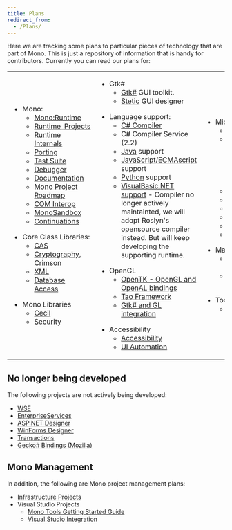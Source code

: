 ```yaml
---
title: Plans
redirect_from:
  - /Plans/
---
```


Here we are tracking some plans to particular pieces of technology that are 
part of Mono. This is just a repository of information that is handy for 
contributors. Currently you can read our plans for:

<table>
<col width="33%" />
<col width="33%" />
<col width="33%" />
<tbody>
<tr class="odd">
<td align="left"><ul>
<li>Mono:
<ul>
<li><a href="/docs/advanced/runtime/">Mono:Runtime</a></li>
<li><a href="/docs/advanced/runtime/runtime-projects/">Runtime_Projects</a></li>
<li><a href="/docs/advanced/runtime/docs/">Runtime Internals</a></li>
<li><a href="/docs/advanced/runtime/porting/">Porting</a></li>
<li><a href="/community/contributing/test-suite/">Test Suite</a></li>
<li><a href="/docs/debug+profile/debug/debugger/">Debugger</a></li>
<li><a href="/docs/">Documentation</a></li>
<li><a href="/docs/about-mono/roadmap/">Mono Project Roadmap</a></li>
<li><a href="/docs/advanced/com-interop/">COM Interop</a></li>
<li><a href="/docs/advanced/sandbox/">MonoSandbox</a></li>
<li><a href="/archived/continuations" title="Continuations">Continuations</a></li>
</ul></li>
</ul>
<ul>
<li>Core Class Libraries:
<ul>
<li><a href="/docs/advanced/cas/">CAS</a></li>
<li><a href="/archived/cryptography" title="Cryptography">Cryptography</a>, <a href="/archived/crimson" title="Crimson">Crimson</a></li>
<li><a href="/docs/tools+libraries/libraries/xml/">XML</a></li>
<li><a href="/docs/database-access/">Database Access</a></li>
</ul></li>
</ul>
<ul>
<li>Mono Libraries
<ul>
<li><a href="/docs/tools+libraries/libraries/Mono.Cecil/">Cecil</a></li>
<li><a href="/docs/faq/security/">Security</a></li>
</ul></li>
</ul></td>
<td align="left"><ul>
<li>Gtk#
<ul>
<li><a href="/docs/gui/gtksharp/">Gtk#</a> GUI toolkit.</li>
<li><a href="/archived/stetic" title="Stetic">Stetic</a> GUI designer</li>
</ul></li>
</ul>
<ul>
<li>Language support:
<ul>
<li><a href="/docs/about-mono/languages/csharp/">C# Compiler</a></li>
<li>C# Compiler Service (2.2)</li>
<li><a href="/docs/about-mono/languages/java/">Java</a> support</li>
<li><a href="/archived/jscript" title="JScript">JavaScript/ECMAscript</a> support</li>
<li><a href="/archived/python" title="Python">Python</a> support</li>
<li><a href="/docs/about-mono/languages/visualbasic/">VisualBasic.NET support</a> - Compiler no longer actively maintainted, we will adopt Roslyn's opensource compiler instead.  But will keep developing the supporting runtime.</li>
</ul></li>
</ul>
<ul>
<li>OpenGL
<ul>
<li><a href="https://github.com/mono/opentk" title="OpenTK">OpenTK - OpenGL and OpenAL bindings</a></li>
<li><a href="/archived/tao" title="Tao">Tao Framework</a></li>
<li><a href="/archived/gtkglareasharp">Gtk# and GL integration</a></li>
</ul></li>
</ul>
<ul>
<li>Accessibility
<ul>
<li><a href="/archived/accessibility" title="Accessibility">Accessibility</a></li>
<li><a href="/archived/ui_automation" title="UI Automation">UI Automation</a></li>
</ul></li>
</ul></td>
<td align="left"><ul>
<li>Microsoft-compatible stack:
<ul>
<li><a href="/docs/database-access/adonet/">ADO.NET</a></li>
<li><a href="/docs/web/aspnet/">ASP.NET</a> - Not actively developed, as Microsoft is instead developing [ASP.NET vNext](http://www.asp.net/vnext) as an open source project.
<li><a href="/docs/gui/winforms/">WinForms</a></li>
<li><a href="/archived/systemmessaging">SystemMessaging</a></li>
<li><a href="/archived/olive" title="Olive">Olive</a> - Beyond 2.0</li>
<li><a href="/docs/tools+libraries/tools/xbuild/">Microsoft.Build</a></li>
<li><a href="/archived/systemquery" title="System.Query">System.Query</a></li>
<li><a href="/docs/web/moonlight/">Silverlight</a> and <a href="/docs/gui/wpf/">WPF</a></li>
</ul></li>
</ul>
<ul>
<li>MacOS X
<ul>
<li><a href="/docs/tools+libraries/libraries/monomac/">MonoMac</a> comprehensive MacOS X bindings.</li>
<li><a href="http://xamarin.com/platform">MonoTouch</a> Mono on iPhone/iPad/iOS</li>
</ul></li>
</ul>
<ul>
<li>Tools
<ul>
<li><a href="/docs/tools+libraries/tools/gendarme/roadmap/">Gendarme</a></li>
</ul></li>
</ul></td>
</tr>
</tbody>
</table>

No longer being developed
-------------------------

The following projects are not actively being developed:

* [WSE](/archived/wse)
* [EnterpriseServices](/archived/enterpriseservices)
* [ASP.NET Designer](/archived/aspnet_visual_designer)
* [WinForms Designer](/archived/winforms_designer)
* [Transactions](/archived/transactions)
* [Gecko# Bindings (Mozilla)](/archived/geckosharp)


Mono Management
---------------
In addition, the following are Mono project management plans:

-   [Infrastructure Projects](/archived/infrastructureprojects "InfrastructureProjects")
-   Visual Studio Projects
    -   [Mono Tools Getting Started Guide](/archived/gettingstartedwithmonotools "GettingStartedWithMonoTools")
    -   [Visual Studio Integration](/archived/visual_studio_integration "Visual Studio Integration")



